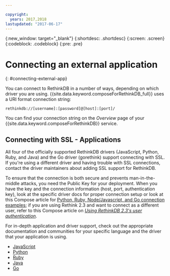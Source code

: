 ```yaml
---

copyright:
  years: 2017,2018
lastupdated: "2017-06-17"
---
```


{:new_window: target="_blank"}
{:shortdesc: .shortdesc}
{:screen: .screen}
{:codeblock: .codeblock}
{:pre: .pre}

# Connecting an external application
{: #connecting-external-app}

You can connect to RethinkDB in a number of ways, depending on which driver you are using. {{site.data.keyword.composeForRethinkDB_full}} uses a URI format connection string:

```
rethinkdb://[username]:[password]@[host]:[port]/
```

You can find your connection string on the *Overview* page of your {{site.data.keyword.composeForRethinkDB}} service.

## Connecting with SSL - Applications

All four of the officially supported RethinkDB drivers (JavaScript, Python, Ruby, and Java) and the Go driver (gorethink) support connecting with SSL. If you're using a different driver and having trouble with SSL connections, contact the driver maintainers about adding SSL support for RethinkDB.

To ensure that the connection is both secure and prevents man-in-the-middle attacks, you need the Public Key for your deployment. When you have the key and the connection information (host, port, authentication key), look at the specific driver docs for proper connection setup or look at this Compose article for [Python, Ruby, Node/Javascript, and Go connection examples](https://www.compose.io/articles/rethinkdb-and-ssl-think-secure/); if you are using Rethink 2.3 and want to connect as a different user, refer to this Compose article on *[Using RethinkDB 2.3's user authentication](https://compose.io/articles/using-rethinkdb-2-3s-user-authentication/)*.

For in-depth application and driver support, check out the appropriate documentation and communities for your specific language and the driver that your application is using.

- [JavaScript](http://rethinkdb.com/api/javascript/connect/)
- [Python](http://rethinkdb.com/api/python/connect/)
- [Ruby](http://rethinkdb.com/api/ruby/connect/)
- [Java](http://rethinkdb.com/api/java/connect/)
- [Go](https://github.com/dancannon/gorethink#gorethink---rethinkdb-driver-for-go)
